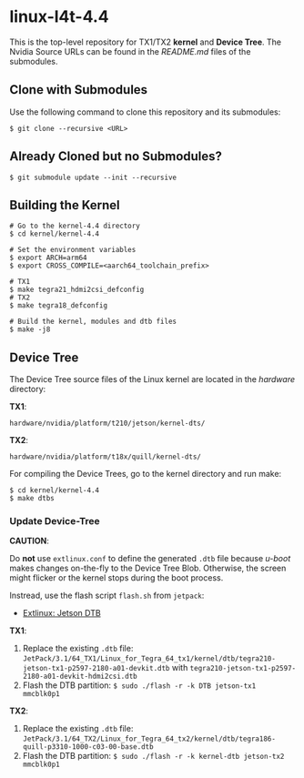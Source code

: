 # linux-l4t-4.4

This is the top-level repository for TX1/TX2 **kernel** and **Device Tree**. The Nvidia Source URLs can be found in the *README.md* files of the submodules.

## Clone with Submodules

Use the following command to clone this repository and its submodules:

```shell
$ git clone --recursive <URL>
```

## Already Cloned but no Submodules?

```shell
$ git submodule update --init --recursive
```

## Building the Kernel

```shell
# Go to the kernel-4.4 directory
$ cd kernel/kernel-4.4

# Set the environment variables
$ export ARCH=arm64
$ export CROSS_COMPILE=<aarch64_toolchain_prefix>

# TX1
$ make tegra21_hdmi2csi_defconfig
# TX2
$ make tegra18_defconfig

# Build the kernel, modules and dtb files
$ make -j8
```

## Device Tree

The Device Tree source files of the Linux kernel are located in the *hardware* directory:

**TX1**:

`hardware/nvidia/platform/t210/jetson/kernel-dts/`

**TX2**:

`hardware/nvidia/platform/t18x/quill/kernel-dts/`

For compiling the Device Trees, go to the kernel directory and run make:

```shell
$ cd kernel/kernel-4.4
$ make dtbs
```

### Update Device-Tree

**CAUTION**:

Do **not** use `extlinux.conf` to define the generated `.dtb` file because *u-boot* makes changes on-the-fly to the Device Tree Blob. Otherwise, the screen might flicker or the kernel stops during the boot process.

Instread, use the flash script `flash.sh` from `jetpack`:

* [Extlinux: Jetson DTB](https://elinux.org/Jetson/TX2_DTB)

**TX1**:
1. Replace the existing `.dtb` file: `JetPack/3.1/64_TX1/Linux_for_Tegra_64_tx1/kernel/dtb/tegra210-jetson-tx1-p2597-2180-a01-devkit.dtb` with `tegra210-jetson-tx1-p2597-2180-a01-devkit-hdmi2csi.dtb`
2. Flash the DTB partition: `$ sudo ./flash -r -k DTB jetson-tx1 mmcblk0p1`

**TX2**:
1. Replace the existing `.dtb` file: `JetPack/3.1/64_TX2/Linux_for_Tegra_64_tx2/kernel/dtb/tegra186-quill-p3310-1000-c03-00-base.dtb`
2. Flash the DTB partition: `$ sudo ./flash -r -k kernel-dtb jetson-tx2 mmcblk0p1`
